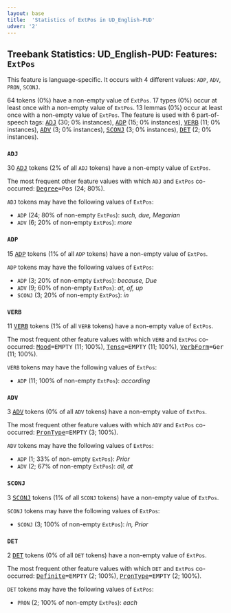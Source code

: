 ```yaml
---
layout: base
title:  'Statistics of ExtPos in UD_English-PUD'
udver: '2'
---
```


## Treebank Statistics: UD_English-PUD: Features: `ExtPos`

This feature is language-specific.
It occurs with 4 different values: `ADP`, `ADV`, `PRON`, `SCONJ`.

64 tokens (0%) have a non-empty value of `ExtPos`.
17 types (0%) occur at least once with a non-empty value of `ExtPos`.
13 lemmas (0%) occur at least once with a non-empty value of `ExtPos`.
The feature is used with 6 part-of-speech tags: <tt><a href="en_pud-pos-ADJ.html">ADJ</a></tt> (30; 0% instances), <tt><a href="en_pud-pos-ADP.html">ADP</a></tt> (15; 0% instances), <tt><a href="en_pud-pos-VERB.html">VERB</a></tt> (11; 0% instances), <tt><a href="en_pud-pos-ADV.html">ADV</a></tt> (3; 0% instances), <tt><a href="en_pud-pos-SCONJ.html">SCONJ</a></tt> (3; 0% instances), <tt><a href="en_pud-pos-DET.html">DET</a></tt> (2; 0% instances).

### `ADJ`

30 <tt><a href="en_pud-pos-ADJ.html">ADJ</a></tt> tokens (2% of all `ADJ` tokens) have a non-empty value of `ExtPos`.

The most frequent other feature values with which `ADJ` and `ExtPos` co-occurred: <tt><a href="en_pud-feat-Degree.html">Degree</a></tt><tt>=Pos</tt> (24; 80%).

`ADJ` tokens may have the following values of `ExtPos`:

* `ADP` (24; 80% of non-empty `ExtPos`): <em>such, due, Megarian</em>
* `ADV` (6; 20% of non-empty `ExtPos`): <em>more</em>

### `ADP`

15 <tt><a href="en_pud-pos-ADP.html">ADP</a></tt> tokens (1% of all `ADP` tokens) have a non-empty value of `ExtPos`.

`ADP` tokens may have the following values of `ExtPos`:

* `ADP` (3; 20% of non-empty `ExtPos`): <em>because, Due</em>
* `ADV` (9; 60% of non-empty `ExtPos`): <em>at, of, up</em>
* `SCONJ` (3; 20% of non-empty `ExtPos`): <em>in</em>

### `VERB`

11 <tt><a href="en_pud-pos-VERB.html">VERB</a></tt> tokens (1% of all `VERB` tokens) have a non-empty value of `ExtPos`.

The most frequent other feature values with which `VERB` and `ExtPos` co-occurred: <tt><a href="en_pud-feat-Mood.html">Mood</a></tt><tt>=EMPTY</tt> (11; 100%), <tt><a href="en_pud-feat-Tense.html">Tense</a></tt><tt>=EMPTY</tt> (11; 100%), <tt><a href="en_pud-feat-VerbForm.html">VerbForm</a></tt><tt>=Ger</tt> (11; 100%).

`VERB` tokens may have the following values of `ExtPos`:

* `ADP` (11; 100% of non-empty `ExtPos`): <em>according</em>

### `ADV`

3 <tt><a href="en_pud-pos-ADV.html">ADV</a></tt> tokens (0% of all `ADV` tokens) have a non-empty value of `ExtPos`.

The most frequent other feature values with which `ADV` and `ExtPos` co-occurred: <tt><a href="en_pud-feat-PronType.html">PronType</a></tt><tt>=EMPTY</tt> (3; 100%).

`ADV` tokens may have the following values of `ExtPos`:

* `ADP` (1; 33% of non-empty `ExtPos`): <em>Prior</em>
* `ADV` (2; 67% of non-empty `ExtPos`): <em>all, at</em>

### `SCONJ`

3 <tt><a href="en_pud-pos-SCONJ.html">SCONJ</a></tt> tokens (1% of all `SCONJ` tokens) have a non-empty value of `ExtPos`.

`SCONJ` tokens may have the following values of `ExtPos`:

* `SCONJ` (3; 100% of non-empty `ExtPos`): <em>in, Prior</em>

### `DET`

2 <tt><a href="en_pud-pos-DET.html">DET</a></tt> tokens (0% of all `DET` tokens) have a non-empty value of `ExtPos`.

The most frequent other feature values with which `DET` and `ExtPos` co-occurred: <tt><a href="en_pud-feat-Definite.html">Definite</a></tt><tt>=EMPTY</tt> (2; 100%), <tt><a href="en_pud-feat-PronType.html">PronType</a></tt><tt>=EMPTY</tt> (2; 100%).

`DET` tokens may have the following values of `ExtPos`:

* `PRON` (2; 100% of non-empty `ExtPos`): <em>each</em>


